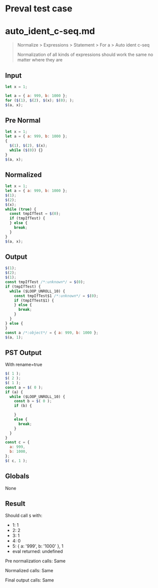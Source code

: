 # Preval test case

# auto_ident_c-seq.md

> Normalize > Expressions > Statement > For a > Auto ident c-seq
>
> Normalization of all kinds of expressions should work the same no matter where they are

## Input

`````js filename=intro
let x = 1;

let a = { a: 999, b: 1000 };
for ($(1), $(2), $(x); $(0); );
$(a, x);
`````

## Pre Normal


`````js filename=intro
let x = 1;
let a = { a: 999, b: 1000 };
{
  $(1), $(2), $(x);
  while ($(0)) {}
}
$(a, x);
`````

## Normalized


`````js filename=intro
let x = 1;
let a = { a: 999, b: 1000 };
$(1);
$(2);
$(x);
while (true) {
  const tmpIfTest = $(0);
  if (tmpIfTest) {
  } else {
    break;
  }
}
$(a, x);
`````

## Output


`````js filename=intro
$(1);
$(2);
$(1);
const tmpIfTest /*:unknown*/ = $(0);
if (tmpIfTest) {
  while ($LOOP_UNROLL_10) {
    const tmpIfTest$1 /*:unknown*/ = $(0);
    if (tmpIfTest$1) {
    } else {
      break;
    }
  }
} else {
}
const a /*:object*/ = { a: 999, b: 1000 };
$(a, 1);
`````

## PST Output

With rename=true

`````js filename=intro
$( 1 );
$( 2 );
$( 1 );
const a = $( 0 );
if (a) {
  while ($LOOP_UNROLL_10) {
    const b = $( 0 );
    if (b) {

    }
    else {
      break;
    }
  }
}
const c = {
  a: 999,
  b: 1000,
};
$( c, 1 );
`````

## Globals

None

## Result

Should call `$` with:
 - 1: 1
 - 2: 2
 - 3: 1
 - 4: 0
 - 5: { a: '999', b: '1000' }, 1
 - eval returned: undefined

Pre normalization calls: Same

Normalized calls: Same

Final output calls: Same
